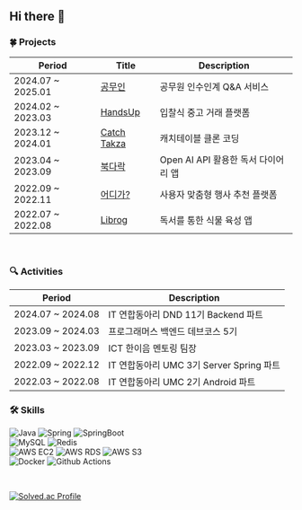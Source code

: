## Hi there 👋

### 🍀 Projects
|Period|Title|Description|
|---|---|---|
|2024.07 ~ 2025.01 |[공무인](https://github.com/dnd-side-project/dnd-11th-3-backend)|공무원 인수인계 Q&A 서비스|
|2024.02 ~ 2023.03|[HandsUp](https://github.com/Programmers-HandsUp/BE-handsup)|입찰식 중고 거래 플랫폼|
|2023.12 ~ 2024.01|[Catch Takza](https://github.com/dev-hooon/catchtable)|캐치테이블 클론 코딩|
|2023.04 ~ 2023.09|[북다락](https://github.com/BookDarak/Backend)|Open AI API 활용한 독서 다이어리 앱|
|2022.09 ~ 2022.11|[어디가?](https://github.com/hyun2371/wheretogo-app)|사용자 맞춤형 행사 추천 플랫폼|
|2022.07 ~ 2022.08|[Librog](https://github.com/LIBROG-team/LIBROG-Android)|독서를 통한 식물 육성 앱|

<br>

### 🔍 Activities
|Period|Description|
|---|---|
|2024.07 ~ 2024.08|IT 연합동아리 DND 11기 Backend 파트|
|2023.09 ~ 2024.03|프로그래머스 백엔드 데브코스 5기|
|2023.03 ~ 2023.09|ICT 한이음 멘토링 팀장|
|2022.09 ~ 2022.12|IT 연합동아리 UMC 3기 Server Spring 파트|
|2022.03 ~ 2022.08|IT 연합동아리 UMC 2기 Android 파트|

### 🛠 Skills
![Java](https://img.shields.io/badge/Java-6f42c1?style=flat&logo=OpenJDK&logoColor=white) ![Spring](https://img.shields.io/badge/Spring-6DB33F?style=flat&logo=Spring&logoColor=white) ![SpringBoot](https://img.shields.io/badge/SpringBoot-6DB33F?style=flat&logo=SpringBoot&logoColor=white) 
<br>
![MySQL](https://img.shields.io/badge/MySQL-4479A1?style=flat&logo=MySQL&logoColor=white) ![Redis](https://img.shields.io/badge/Redis-DC382D?style=flat&logo=Redis&logoColor=white)
<br>
![AWS EC2](https://img.shields.io/badge/Amazon%20EC2-FF9900?style=flat&logo=Amazon%20EC2&logoColor=white)
![AWS RDS](https://img.shields.io/badge/AWS_RDS-0073e6?style=flat&logo=amazonrds&logoColor=white)
![AWS S3](https://img.shields.io/badge/Amazon_S3-569A31?style=flat&logo=amazons3&logoColor=white)
<br>
  ![Docker](https://img.shields.io/badge/Docker-2496ED?style=flat&logo=Docker&logoColor=white) ![Github Actions](https://img.shields.io/badge/Github_Actions-2088FF?style=flat&logo=githubactions&logoColor=white) 

<br>


[![Solved.ac Profile](https://mazassumnida.wtf/api/mini/generate_badge?boj=hyun2731)](https://solved.ac/hyun2731)

